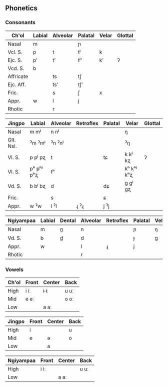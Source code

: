 ## Phonetics

### Consonants

| Ch'ol     | Labial | Alveolar | Palatal | Velar | Glottal |
| ---       | ---    | ---      | ---     | ---   | ---     |
| Nasal     | m      |          | ɲ       |       |         |
| Vcl. S.   | p      | t        | tʲ      | k     |         |
| Ejc. S.   | pʼ     | tʼ       | tʲʼ     | kʼ    | ʔ       |
| Vcd. S.   | b      |          |         |       |         |
| Affricate |        | ts       | tʃ      |       |         |
| Ejc. Aff. |        | tsʼ      | tʃʼ     |       |         |
| Fric.     |        | s        | ʃ       | x     |         |
| Appr.     | w      | l        | j       |       |         |
| Rhotic    |        | r        |         |       |         |

| Jingpo    | Labial     | Alveolar  | Retroflex | Palatal  | Velar      | Glottal |
| ---       | ---        | ---       | ---       | ---      | ---        | ---     |
| Nasal     | m mʲ       | n nʲ      |           |          | ŋ          |         |
| Glt. Nsl. | ˀm ˀmʲ     | ˀn ˀnʲ    |           |          | ˀŋ         |         |
| Vl. S.    | p pʲ pʐ    | t         |           | tɕ       | k kʲ kʐ    | ʔ       |
| Vl. S.    | pʰ pʰʲ pʰʐ | tʰ        |           |          | kʰ kʰʲ kʰʐ |         |
| Vd. S.    | b bʲ bʐ    | d         |           | dʑ       | g gʲ gʐ    |         |
| Fric.     |            | s         |           | ɕ        |            |         |
| Appr.     | w ˀw       | l ˀl      | ɻ ˀɻ      | j ˀj     |            |         |

| Ngiyampaa | Labial | Dental | Alveolar | Retroflex | Palatal | Velar |
| ---       | ---    | ---    | ---      | ---       | ---     | ---   |
| Nasal     | m      | n̪      | n        |           | ɲ       | ŋ     |
| Vd. S.    | b      | d̪      | d        |           | ɟ       | g     |
| Appr.     | w      |        | l        | ɻ         | j       |       |
| Rhotic    |        |        | r        |           |         |       |

### Vowels

| Ch'ol     | Front  | Center | Back   |
| ---       | ---    | ---    | ---    |
| High      | i iː   | ɨ ɨː   | u uː   |
| Mid       | e eː   |        | o oː   |
| Low       |        | a aː   |        |

| Jingpo    | Front  | Center | Back   |
| ---       | ---    | ---    | ---    |
| High      | i      |        | u      |
| Mid       | e      | ə      | o      |
| Low       |        | a      |        |

| Ngiyampaa | Front  | Center | Back   |
| ---       | ---    | ---    | ---    |
| High      | i iː   |        | u uː   |
| Low       |        | a aː   |        |

